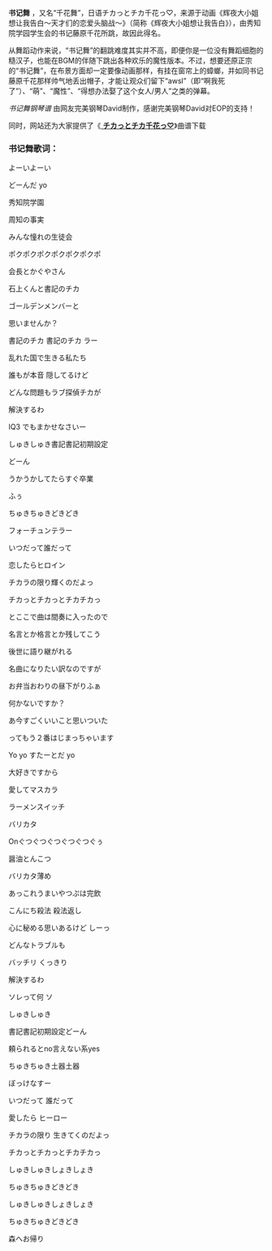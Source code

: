 

**书记舞**
，又名“千花舞”，日语チカっとチカ千花っ♡，来源于动画《辉夜大小姐想让我告白～天才们的恋爱头脑战～》（简称《辉夜大小姐想让我告白》），由秀知院学园学生会的书记藤原千花所跳，故因此得名。

从舞蹈动作来说，“书记舞”的翻跳难度其实并不高，即便你是一位没有舞蹈细胞的糙汉子，也能在BGM的伴随下跳出各种欢乐的魔性版本。不过，想要还原正宗的“书记舞”，在布景方面却一定要像动画那样，有挂在窗帘上的蟑螂，并如同书记藤原千花那样帅气地丢出帽子，才能让观众们留下“awsl”（即“啊我死了”）、“萌”、“魔性”、“得想办法娶了这个女人/男人”之类的弹幕。

_书记舞钢琴谱_ 由网友完美钢琴David制作，感谢完美钢琴David对EOP的支持！

同时，网站还为大家提供了《[
**チカっとチカ千花っ♡**](Music-10892-チカっとチカ千花っ♡-辉夜大小姐想让我告白天才们的恋爱头脑战OST.html
"チカっとチカ千花っ♡")》曲谱下载

### 书记舞歌词：

よーいよーい

どーんだ yo

秀知院学園

周知の事実

みんな憧れの生徒会

ポクポクポクポクポクポクポ

会長とかぐやさん

石上くんと書記のチカ

ゴールデンメンバーと

思いませんか？

書記のチカ 書記のチカ ラー

乱れた国で生きる私たち

誰もが本音 隠してるけど

どんな問題もラブ探偵チカが

解決するわ

IQ3 でもまかせなさいー

しゅきしゅき書記書記初期設定

どーん

うかうかしてたらすぐ卒業

ふぅ

ちゅきちゅきどきどき

フォーチュンテラー

いつだって誰だって

恋したらヒロイン

チカラの限り輝くのだよっ

チカっとチカっとチカチカっ

とここで曲は間奏に入ったので

名言とか格言とか残してこう

後世に語り継がれる

名曲になりたい訳なのですが

お弁当おわりの昼下がりふぁ

何かないですか？

あ今すごくいいこと思いついた

ってもう２番はじまっちゃいます

Yo yo すたーとだ yo

大好きですから

愛してマスカラ

ラーメンスイッチ

バリカタ

Onぐつぐつぐつぐつぐつぐぅ

醤油とんこつ

バリカタ薄め

あっこれうまいやつぷは完飲

こんにち殺法 殺法返し

心に秘める思いあるけど しーっ

どんなトラブルも

バッチリ くっきり

解決するわ

ソレって何 ソ

しゅきしゅき

書記書記初期設定どーん

頼られるとno言えない系yes

ちゅきちゅき土器土器

ぼっけなすー

いつだって 誰だって

愛したら ヒーロー

チカラの限り 生きてくのだよっ

チカっとチカっとチカチカっ

しゅきしゅきしょきしょき

ちゅきちゅきどきどき

しゅきしゅきしょきしょき

ちゅきちゅきどきどき

森へお帰り

